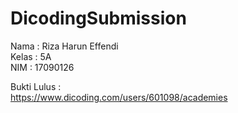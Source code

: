# DicodingSubmission

Nama  : Riza Harun Effendi <br>
Kelas : 5A <br>
NIM   : 17090126 <br>


Bukti Lulus : <br>
https://www.dicoding.com/users/601098/academies

